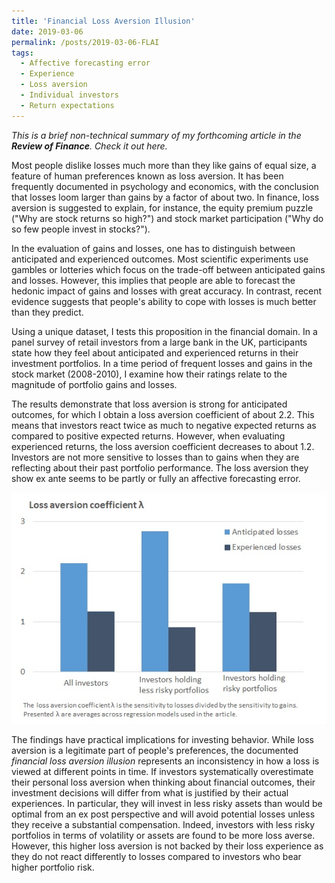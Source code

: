 ```yaml
---
title: 'Financial Loss Aversion Illusion'
date: 2019-03-06
permalink: /posts/2019-03-06-FLAI
tags:
  - Affective forecasting error
  - Experience
  - Loss aversion
  - Individual investors
  - Return expectations
---
```


<i>This is a brief non-technical summary of my forthcoming article in the <b>Review of Finance</b>. Check it out here.</i>

Most people dislike losses much more than they like gains of equal size, a feature of human preferences known as loss aversion. It has been frequently documented in psychology and economics, with the conclusion that losses loom larger than gains by a factor of about two. In finance, loss aversion is suggested to explain, for instance, the equity premium puzzle ("Why are stock returns so high?") and stock market participation ("Why do so few people invest in stocks?").

In the evaluation of gains and losses, one has to distinguish between anticipated and experienced outcomes. Most scientific experiments use gambles or lotteries which focus on the trade-off between anticipated gains and losses. However, this implies that people are able to forecast the hedonic impact of gains and losses with great accuracy. In contrast, recent evidence suggests that people's ability to cope with losses is much better than they predict.

Using a unique dataset, I tests this proposition in the financial domain. In a panel survey of retail investors from a large bank in the UK, participants state how they feel about anticipated and experienced returns in their investment portfolios. In a time period of frequent losses and gains in the stock market (2008-2010), I examine how their ratings relate to the magnitude of portfolio gains and losses.

The results demonstrate that loss aversion is strong for anticipated outcomes, for which I obtain a loss aversion coefficient of about 2.2. This means that investors react twice as much to negative expected returns as compared to positive expected returns. However, when evaluating experienced returns, the loss aversion coefficient decreases to about 1.2. Investors are not more sensitive to losses than to gains when they are reflecting about their past portfolio performance. The loss aversion they show ex ante seems to be partly or fully an affective forecasting error.

<img src='/images/Loss Aversion.jpg'>

The findings have practical implications for investing behavior. While loss aversion is a legitimate part of people's preferences, the documented <i>financial loss aversion illusion</i> represents an inconsistency in how a loss is viewed at different points in time. If investors systematically overestimate their personal loss aversion when thinking about financial outcomes, their investment decisions will differ from what is justified by their actual experiences. In particular, they will invest in less risky assets than would be optimal from an ex post perspective and will avoid potential losses unless they receive a substantial compensation. Indeed, investors with less risky portfolios in terms of volatility or assets are found to be more loss averse. However, this higher loss aversion is not backed by their loss experience as they do not react differently to losses compared to investors who bear higher portfolio risk.
